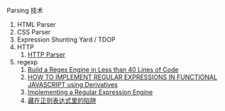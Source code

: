Parsing 技术

1. HTML Parser
1. CSS Parser
1. Expression Shunting Yard / TDOP
1. HTTP
   1. [HTTP Parser](https://zhuanlan.zhihu.com/p/100660049)
1. regexp
   1. [Build a Regex Engine in Less than 40 Lines of Code](https://nickdrane.com/build-your-own-regex/)
   1. [HOW TO IMPLEMENT REGULAR EXPRESSIONS IN FUNCTIONAL JAVASCRIPT using Derivatives](http://dpk.io/dregs/toydregs)
   1. [Implementing a Regular Expression Engine](https://deniskyashif.com/2019/02/17/implementing-a-regular-expression-engine/)
   1. [藏在正则表达式里的陷阱](https://zhuanlan.zhihu.com/p/38278481)
